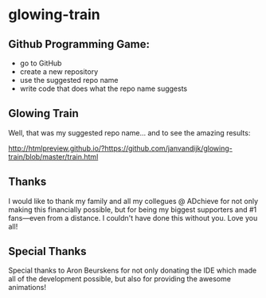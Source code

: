 # glowing-train

## Github Programming Game:

- go to GitHub
- create a new repository
- use the suggested repo name
- write code that does what the repo name suggests

## Glowing Train
Well, that was my suggested repo name... and to see the amazing results:

http://htmlpreview.github.io/?https://github.com/janvandijk/glowing-train/blob/master/train.html

## Thanks
I would like to thank my family and all my collegues @ ADchieve for not only making this financially possible, but for being my biggest supporters and #1 fans—even from a distance. I couldn't have done this without you. Love you all!

## Special Thanks
Special thanks to Aron Beurskens for not only donating the IDE which made all of the development possible, but also for providing the awesome animations!